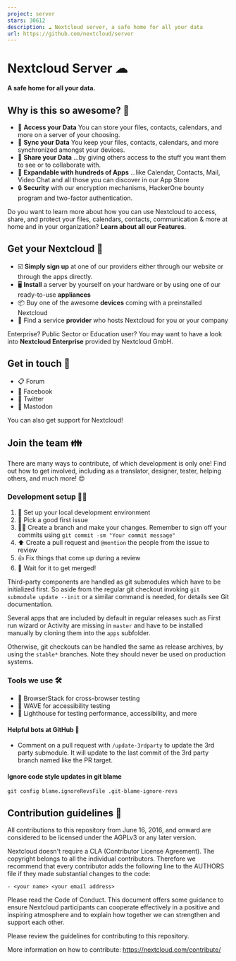 ```yaml
---
project: server
stars: 30612
description: ☁️ Nextcloud server, a safe home for all your data
url: https://github.com/nextcloud/server
---
```


Nextcloud Server ☁
==================

**A safe home for all your data.**

Why is this so awesome? 🤩
--------------------------

-   📁 **Access your Data** You can store your files, contacts, calendars, and more on a server of your choosing.
-   🔄 **Sync your Data** You keep your files, contacts, calendars, and more synchronized amongst your devices.
-   🙌 **Share your Data** …by giving others access to the stuff you want them to see or to collaborate with.
-   🚀 **Expandable with hundreds of Apps** ...like Calendar, Contacts, Mail, Video Chat and all those you can discover in our App Store
-   🔒 **Security** with our encryption mechanisms, HackerOne bounty program and two-factor authentication.

Do you want to learn more about how you can use Nextcloud to access, share, and protect your files, calendars, contacts, communication & more at home and in your organization? **Learn about all our Features**.

Get your Nextcloud 🚚
---------------------

-   ☑️ **Simply sign up** at one of our providers either through our website or through the apps directly.
-   🖥 **Install** a server by yourself on your hardware or by using one of our ready-to-use **appliances**
-   📦 Buy one of the awesome **devices** coming with a preinstalled Nextcloud
-   🏢 Find a service **provider** who hosts Nextcloud for you or your company

Enterprise? Public Sector or Education user? You may want to have a look into **Nextcloud Enterprise** provided by Nextcloud GmbH.

Get in touch 💬
---------------

-   📋 Forum
-   👥 Facebook
-   🐣 Twitter
-   🐘 Mastodon

You can also get support for Nextcloud!

Join the team 👪
----------------

There are many ways to contribute, of which development is only one! Find out how to get involved, including as a translator, designer, tester, helping others, and much more! 😍

### Development setup 👩‍💻

1.  🚀 Set up your local development environment
2.  🐛 Pick a good first issue
3.  👩‍🔧 Create a branch and make your changes. Remember to sign off your commits using `git commit -sm "Your commit message"`
4.  ⬆ Create a pull request and `@mention` the people from the issue to review
5.  👍 Fix things that come up during a review
6.  🎉 Wait for it to get merged!

Third-party components are handled as git submodules which have to be initialized first. So aside from the regular git checkout invoking `git submodule update --init` or a similar command is needed, for details see Git documentation.

Several apps that are included by default in regular releases such as First run wizard or Activity are missing in `master` and have to be installed manually by cloning them into the `apps` subfolder.

Otherwise, git checkouts can be handled the same as release archives, by using the `stable*` branches. Note they should never be used on production systems.

### Tools we use 🛠

-   👀 BrowserStack for cross-browser testing
-   🌊 WAVE for accessibility testing
-   🚨 Lighthouse for testing performance, accessibility, and more

#### Helpful bots at GitHub 🤖

-   Comment on a pull request with `/update-3rdparty` to update the 3rd party submodule. It will update to the last commit of the 3rd party branch named like the PR target.

#### Ignore code style updates in git blame

`git config blame.ignoreRevsFile .git-blame-ignore-revs`

Contribution guidelines 📜
--------------------------

All contributions to this repository from June 16, 2016, and onward are considered to be licensed under the AGPLv3 or any later version.

Nextcloud doesn't require a CLA (Contributor License Agreement). The copyright belongs to all the individual contributors. Therefore we recommend that every contributor adds the following line to the AUTHORS file if they made substantial changes to the code:

```
- <your name> <your email address>
```

Please read the Code of Conduct. This document offers some guidance to ensure Nextcloud participants can cooperate effectively in a positive and inspiring atmosphere and to explain how together we can strengthen and support each other.

Please review the guidelines for contributing to this repository.

More information on how to contribute: https://nextcloud.com/contribute/
